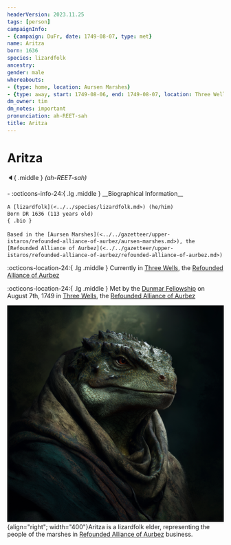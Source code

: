 ```yaml
---
headerVersion: 2023.11.25
tags: [person]
campaignInfo:
- {campaign: DuFr, date: 1749-08-07, type: met}
name: Aritza
born: 1636
species: lizardfolk
ancestry:
gender: male
whereabouts:
- {type: home, location: Aursen Marshes}
- {type: away, start: 1749-08-06, end: 1749-08-07, location: Three Wells}
dm_owner: tim
dm_notes: important
pronunciation: ah-REET-sah
title: Aritza
---
```

# Aritza
:speaker:{ .middle } *(ah-REET-sah)*  
<div class="grid cards ext-narrow-margin ext-one-column" markdown>
- :octicons-info-24:{ .lg .middle } __Biographical Information__

    A [lizardfolk](<../../species/lizardfolk.md>) (he/him)  
    Born DR 1636 (113 years old)  
    { .bio }

    Based in the [Aursen Marshes](<../../gazetteer/upper-istaros/refounded-alliance-of-aurbez/aursen-marshes.md>), the [Refounded Alliance of Aurbez](<../../gazetteer/upper-istaros/refounded-alliance-of-aurbez/refounded-alliance-of-aurbez.md>)
</div>

:octicons-location-24:{ .lg .middle } Currently in [Three Wells](<../../gazetteer/upper-istaros/refounded-alliance-of-aurbez/three-wells.md>), the [Refounded Alliance of Aurbez](<../../gazetteer/upper-istaros/refounded-alliance-of-aurbez/refounded-alliance-of-aurbez.md>)



:octicons-location-24:{ .lg .middle } Met by the [Dunmar Fellowship](<../pcs/dunmar-fellowship/dunmar-fellowship.md>) on August 7th, 1749 in [Three Wells](<../../gazetteer/upper-istaros/refounded-alliance-of-aurbez/three-wells.md>), the [Refounded Alliance of Aurbez](<../../gazetteer/upper-istaros/refounded-alliance-of-aurbez/refounded-alliance-of-aurbez.md>)  


![Aritza](../../assets/aritza.png){align="right"; width="400"}Aritza is a lizardfolk elder, representing the people of the marshes in [Refounded Alliance of Aurbez](<../../gazetteer/upper-istaros/refounded-alliance-of-aurbez/refounded-alliance-of-aurbez.md>) business. 



